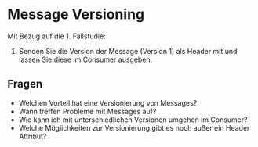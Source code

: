 # Message Versioning

Mit Bezug auf die 1. Fallstudie:

1. Senden Sie die Version der Message (Version 1) als Header mit und lassen Sie diese im Consumer ausgeben.

## Fragen
- Welchen Vorteil hat eine Versionierung von Messages?
- Wann treffen Probleme mit Messages auf?
- Wie kann ich mit unterschiedlichen Versionen umgehen im Consumer?
- Welche Möglichkeiten zur Versionierung gibt es noch außer ein Header Attribut?
